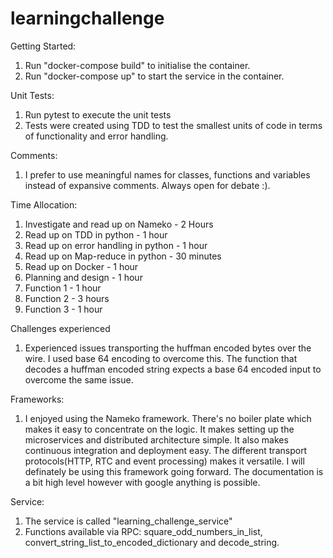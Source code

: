 # learningchallenge

Getting Started:
1. Run "docker-compose build" to initialise the container.
2. Run "docker-compose up" to start the service in the container.

Unit Tests:
1. Run pytest to execute the unit tests
2. Tests were created using TDD to test the smallest units of code in terms of functionality and error handling.

Comments:
1. I prefer to use meaningful names for classes, functions and variables instead of expansive comments. Always open for debate :).

Time Allocation:
1. Investigate and read up on Nameko - 2 Hours
2. Read up on TDD in python - 1 hour
3. Read up on error handling in python - 1 hour
4. Read up on Map-reduce in python - 30 minutes
5. Read up on Docker - 1 hour
6. Planning and design - 1 hour
7. Function 1 - 1 hour
8. Function 2 - 3  hours
9. Function 3 - 1 hour

Challenges experienced
1. Experienced issues transporting the huffman encoded bytes over the wire. I used base 64 encoding to overcome this. The function   that decodes a huffman encoded string expects a base 64 encoded input to overcome the same issue.

Frameworks:
1. I enjoyed using the Nameko framework. There's no boiler plate which makes it easy to concentrate on the logic. It makes setting up the microservices and distributed architecture simple. It also makes continuous integration and deployment easy. The different transport protocols(HTTP, RTC and event processing) makes it versatile. I will definately be using this framework going forward. The documentation is a bit high level however with google anything is possible.

Service:
1. The service is called "learning_challenge_service"
2. Functions available via RPC: square_odd_numbers_in_list, convert_string_list_to_encoded_dictionary and decode_string.
